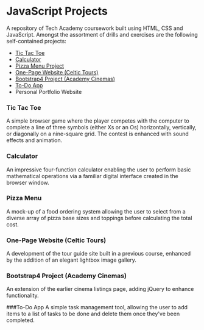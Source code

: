 # JavaScript Projects
A repository of Tech Academy coursework built using HTML, CSS and JavaScript. Amongst the assortment of drills and exercises are the following self-contained projects:

- [Tic Tac Toe ](JavaScript-Projects/Tic-Tac-Toe-Project/tictactoe.html)
- [Calculator](JavaScript-Projects/Calculator-Project/calculator.html)
- [Pizza Menu Project](JavaScript-Projects/Pizza-Menu-Project/pizza.html)
- [One-Page Website (Celtic Tours)](JavaScript-Projects/One-Page-Website/index.html)
- [Bootstrap4 Project (Academy Cinemas)](JavaScript-Projects/Bootstrap4-Project/academy_cinemas.html)
- [To-Do App ](JavaScript-Projects/To-Do-App-Project/index.html)
- Personal Portfolio Website

### Tic Tac Toe
A simple browser game where the player competes with the computer to complete a line of three symbols (either Xs or an Os) horizontally, vertically, or diagonally on a nine-square grid. The contest is enhanced with sound effects and animation.

### Calculator 
An impressive four-function calculator enabling the user to perform basic mathematical operations via a familiar digital interface created in the browser window.

### Pizza Menu
A mock-up of a food ordering system allowing the user to select from a diverse array of pizza base sizes and toppings before calculating the total cost. 

### One-Page Website (Celtic Tours)
A development of the tour guide site built in a previous course, enhanced by the addition of an elegant lightbox image gallery. 

### Bootstrap4 Project (Academy Cinemas) 
An extension of the earlier cinema listings page, adding jQuery to enhance functionality. 

###To-Do App 
A simple task management tool, allowing the user to add items to a list of tasks to be done and delete them once they've been completed. 






